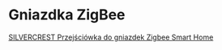 # Gniazdka ZigBee
[SILVERCREST Przejściówka do gniazdek Zigbee Smart Home](../producenci/Lidl/SILVERCREST-Przejsciowka-do-gniazdek-Zigbee-Smart-Home)